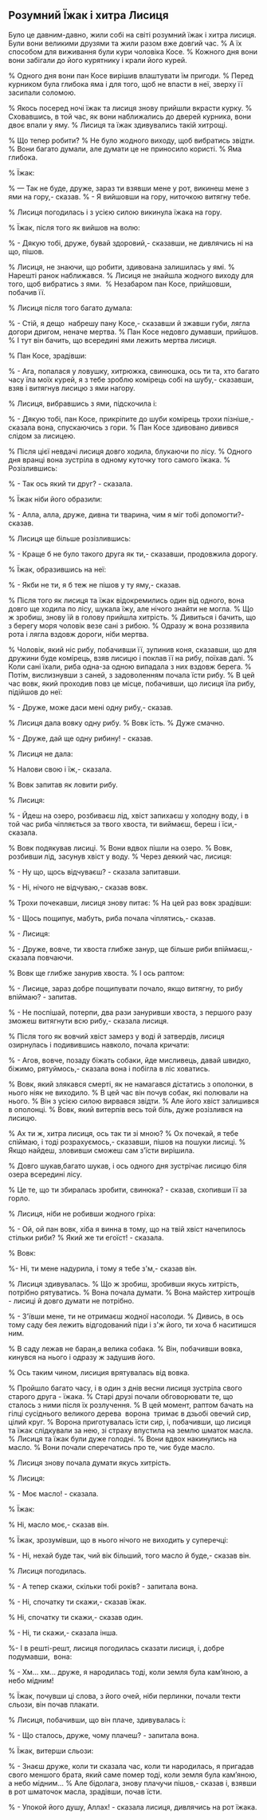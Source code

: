 ## Розумний Їжак і хитра Лисиця

Було це давним-давно, жили собі на світі розумний їжак і хитра лисиця.
Були вони великими друзями та жили разом вже довгий час.
% А їх способом для виживання були кури чоловіка Косе.
% Кожного дня вони вони забігали до його курятнику і крали його курей.

% Одного дня вони пан Косе вирішив влаштувати їм пригоди.
% Перед курником була глибока яма і для того, щоб не впасти в неї, зверху її засипали соломою.

% Якось посеред ночі їжак та лисиця знову прийшли вкрасти курку.
% Сховавшись, в той час, як вони наближались до дверей курника, вони двоє впали у яму.
% Лисиця та їжак здивувались такій хитрощі.

% Що тепер робити?
% Не було жодного виходу, щоб вибратись звідти.
% Вони багато думали, але думати це не приносило користі.
% Яма глибока.

% Їжак:

% — Так не буде, друже, зараз ти взявши мене у рот, викинеш мене з ями на гору,- сказав.
% - Я вийшовши на гору, ниточкою витягну тебе.

% Лисиця погодилась і з усією силою викинула їжака на гору.

% Їжак, після того як вийшов на волю:

% - Дякую тобі, друже, бувай здоровий,- сказавши, не дивлячись ні на що, пішов.

% Лисиця, не знаючи, що робити, здивована залишилась у ямі.
% Нарешті ранок наближався.
% Лисиця не знайшла жодного виходу для того, щоб вибратись з ями. 
% Незабаром пан Косе, прийшовши, побачив її.

% Лисиця після того багато думала:

% - Стій, я дещо  набрешу пану Косе,- сказавши й зжавши губи, лягла догори дригом, неначе мертва.
% Пан Косе недовго думавши, прийшов.
% І тут він бачить, що всередині ями лежить мертва лисиця.

% Пан Косе, зрадівши:

% - Ага, попалася у ловушку, хитрюжка, свинюшка, ось ти та, хто багато часу їла моїх курей, я з тебе зроблю комірець собі на шубу,- сказавши, взяв і витягнув лисицю з ями нагору.

% Лисиця, вибравшись з ями, підскочила і:

% - Дякую тобі, пан Косе, прикріпите до шуби комірець трохи пізніше,-сказала вона, спускаючись з гори.
% Пан Косе здивовано дивився слідом за лисицею.

% Після цієї невдачі лисиця довго ходила, блукаючи по лісу.
% Одного дня вранці вона зустріла в одному куточку того самого їжака.
% Розізлившись:

% - Так ось який ти друг? - сказала.

% Їжак ніби його образили:

% - Алла, алла, друже, дивна ти тварина, чим я міг тобі допомогти?- сказав.

% Лисиця ще більше розізлившись:

% - Краще б не було такого друга як ти,- сказавши, продовжила дорогу.

% Їжак, образившись на неї:

% - Якби не ти, я б теж не пішов у ту яму,- сказав.

% Після того як лисиця та їжак відокремились один від одного, вона довго ще ходила по лісу, шукала їжу, але нічого знайти не могла.
% Що ж зробиш, знову їй в голову прийшла хитрість.
% Дивиться і бачить, що з берегу моря чоловік везе сані з рибою.
% Одразу ж вона роззявила рота і лягла вздовж дороги, ніби мертва.

% Чоловік, який ніс рибу, побачивши її, зупинив коня, сказавши, що для дружини буде комірець, взяв лисицю і поклав її на рибу, поїхав далі.
% Коли сані їхали, риба одна-за одною випадала з них вздовж берега.
% Потім, вислизнувши з саней, з задоволенням почала їсти рибу.
% В цей час вовк, який проходив повз це місце, побачивши, що лисиця їла рибу, підійшов до неї:

% - Друже, може даси мені одну рибу,- сказав.

% Лисиця дала вовку одну рибу.
% Вовк їсть.
% Дуже смачно.

% - Друже, дай ще одну рибину! - сказав.

% Лисиця не дала:

% Налови свою і їж,- сказала.

% Вовк запитав як ловити рибу.

% Лисиця:

% - Йдеш на озеро, розбиваєш лід, хвіст запихаєш у холодну воду, і в той час риба чіпляється за твого хвоста, ти виймаєш, береш і їси,- сказала.

% Вовк подякував лисиці.
% Вони вдвох пішли на озеро.
% Вовк, розбивши лід, засунув хвіст у воду.
% Через деякий час, лисиця:

% - Ну що, щось відчуваєш? - сказала запитавши.

% - Ні, нічого не відчуваю,- сказав вовк.

% Трохи почекавши, лисиця знову питає:
% На цей раз вовк зрадівши:

% - Щось пощипує, мабуть, риба почала чіплятись,- сказав.

% - Лисиця:

% - Друже, вовче, ти хвоста глибже занур, ще більше риби впіймаєш,-сказала повчаючи.

% Вовк ще глибже занурив хвоста.
% І ось раптом:

% - Лисице, зараз добре пощипувати почало, якщо витягну, то рибу впіймаю? - запитав.

% - Не поспішай, потерпи, два рази зануривши хвоста, з першого разу зможеш витягнути всю рибу,- сказала лисиця.

% Після того як вовчий хвіст замерз у воді й затвердів, лисиця озирнулась і подивившись навколо, почала кричати:

% - Агов, вовче, позаду біжать собаки, йде мисливець, давай швидко, біжимо, рятуймось,- сказала вона і побігла в ліс ховатись.


% Вовк, який злякався смерті, як не намагався дістатись з ополонки, в нього ніяк не виходило.
% В цей час він почув собак, які полювали на нього.
% Він з усією силою вирвався звідти.
% Але його хвіст залишився в ополонці.
% Вовк, який витерпів весь той біль, дуже розізлився на лисицю.

% Ах ти ж, хитра лисиця, ось так ти зі мною?
% Ох почекай, я тебе спіймаю, і тоді розрахуємось,- сказавши, пішов на пошуки лисиці.
% Якщо найдеш, зловивши сможеш сам з'їсти вирішила.

% Довго шукав,багато шукав, і ось одного дня зустрічає лисицю біля озера всередині лісу.

% Це те, що ти збиралась зробити, свинюка? - сказав, схопивши її за горло.

% Лисиця, ніби не робивши жодного гріха:

% - Ой, ой пан вовк, хіба я винна в тому, що на твій хвіст начепилось стільки риби?
% Який же ти егоїст! - сказала.

% Вовк:

%- Ні, ти мене надурила, і тому я тебе з'м,- сказав він.

% Лисиця здивувалась.
% Що ж зробиш, зробивши якусь хитрість, потрібно рятуватись.
% Вона почала думати.
% Вона майстер хитрощів - лисиці й довго думати не потрібно.

% - З'ївши мене, ти не отримаєш жодної насолоди.
% Дивись, в ось тому саду бея лежить відгодований піди і з'ж його, ти хоча б наситишся ним.

% В саду лежав не баран,а велика собака.
% Він, побачивши вовка, кинувся на нього і одразу ж задушив його.

% Ось таким чином, лисиция врятувалась від вовка.

% Пройшло багато часу, і в один з днів весни лисиця зустріла свого старого друга - їжака.
% Старі друзі почали обговорювати те, що сталось з ними після їх розлучення.
% В цей момент, раптом бачать на гілці сусіднього великого дерева  ворона  тримає в дзьобі овечий сир, цілий круг.
% Ворона приготувалась їсти сир, і, побачивши, що лисиця та їжак слідкували за нею, зі страху впустила на землю шматок масла.
% Лисиця та їжак були дуже голодні.
% Вони вдвох накинулись на масло.
% Вони почали сперечатись про те, чиє буде масло.

% Лисиця знову почала думати якусь хитрість.

% Лисиця:

% - Моє масло! - сказала.

% Їжак:

% Ні, масло моє,- сказав він.

% Їжак, зрозумівши, що в нього нічого не виходить у суперечці:

% - Ні, нехай буде так, чий вік більший, того масло й буде,- сказав він.

% Лисиця погодилась.

% - А тепер скажи, скільки тобі років? - запитала вона.

% - Ні, спочатку ти скажи,- сказав їжак.

% Ні, спочатку ти скажи,- сказав один.

% - Ні, ти скажи,- сказала інша.

%- І в решті-решт, лисиця погодилась сказати лисиця, і, добре подумавши,  вона:

% - Хм... хм... друже, я народилась тоді, коли земля була кам’яною, а небо мідним!

% Їжак, почувши ці слова, з його очей, ніби перлинки, почали текти сльози, він почав плакати.

% Лисиця, побачивши, що він плаче, здивувалась і:

% - Що сталось, друже, чому плачеш? - запитала вона.

% Їжак, витерши сльози:

% - Знаєш друже, коли ти сказала час, коли ти народилась, я пригадав свого меншого брата, який саме помер тоді, коли земля була кам’яною, а небо мідним...
% Але бідолага, знову плачучи пішов,- сказав і, взявши в рот шматочок масла, зрадівши, почав їсти.

% - Упокой його душу, Аллах! - сказала лисиця, дивлячись на рот їжака.